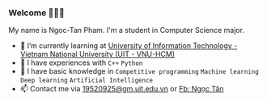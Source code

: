 ### Welcome 👋👋👋

My name is Ngoc-Tan Pham. I'm a student in Computer Science major.   
- 🌱 I’m currently learning at [University of Information Technology - Vietnam National University (UIT - VNU-HCM)](https://en.uit.edu.vn/overview-vnuhcm-university-information-technology)   
- 🌱 I have experiences with `C++` `Python`    
- 🌱 I have basic knowledge in `Competitive programming` `Machine learning` `Deep learning` `Artificial Intelligence`    
- 📫 Contact me via [19520925@gm.uit.edu.vn](mailto:19520925@gm.uit.edu.vn) or [Fb: Ngọc Tân](https://www.facebook.com/ngc.tnnnn)
